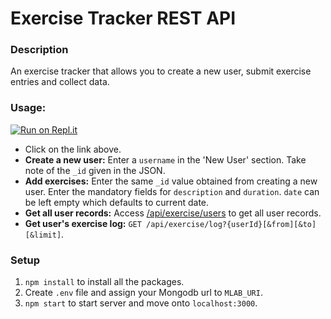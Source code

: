 # Exercise Tracker REST API

### Description

An exercise tracker that allows you to create a new user, submit exercise entries and collect data.

### Usage:

[![Run on Repl.it](https://repl.it/badge/github/freeCodeCamp/boilerplate-project-exercisetracker)](https://boilerplate-project-exercisetracker.bryanw1.repl.co/)

- Click on the link above. 
- **Create a new user:** Enter a `username` in the 'New User' section. Take note of the `_id` given in the JSON.
- **Add exercises:** Enter the same `_id` value obtained from creating a new user. Enter the mandatory fields for `description` and `duration`. `date` can be left empty which defaults to current date.
- **Get all user records:** Access [/api/exercise/users](https://boilerplate-project-exercisetracker.bryanw1.repl.co/api/exercise/users) to get all user records.
- **Get user's exercise log:** `GET /api/exercise/log?{userId}[&from][&to][&limit]`.

### Setup

1. `npm install` to install all the packages.
2. Create `.env` file and assign your Mongodb url to `MLAB_URI`.
3. `npm start` to start server and move onto `localhost:3000`.
